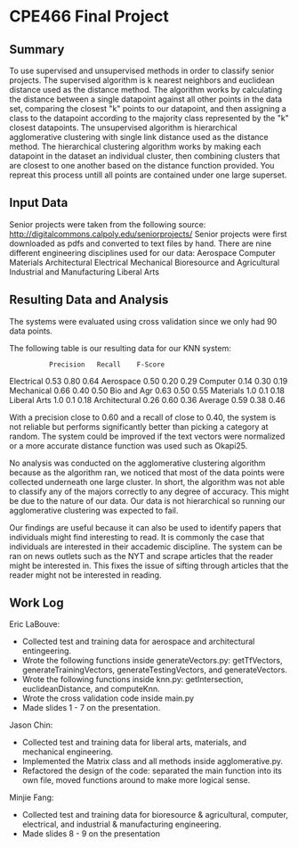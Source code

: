 # CPE466 Final Project

## Summary
To use supervised and unsupervised methods in order to classify senior projects. The supervised algorithm is k nearest neighbors and euclidean distance used as the distance method. The algorithm works by calculating the distance between a single datapoint against all other points in the data set, comparing the closest "k" points to our datapoint, and then assigning a class to the datapoint according to the majority class represented by the "k" closest datapoints. The unsupervised algorithm is hierarchical agglomerative clustering with single link distance used as the distance method. The hierarchical clustering algorithm works by making each datapoint in the dataset an individual cluster, then combining clusters that are closest to one another based on the distance function provided. You repreat this process untill all points are contained under one large superset.

## Input Data
Senior projects were taken from the following source: http://digitalcommons.calpoly.edu/seniorprojects/ 
Senior projects were first downloaded as pdfs and converted to text files by hand.
There are nine different engineering disciplines used for our data: 
Aerospace
Computer
Materials
Architectural
Electrical
Mechanical
Bioresource and Agricultural
Industrial and Manufacturing
Liberal Arts

## Resulting Data and Analysis
The systems were evaluated using cross validation since we only had 90 data points.

The following table is our resulting data for our KNN system:

              Precision   Recall    F-Score
Electrical    0.53        0.80      0.64
Aerospace     0.50        0.20      0.29
Computer      0.14        0.30      0.19
Mechanical    0.66        0.40      0.50
Bio and Agr   0.63        0.50      0.55
Materials     1.0         0.1       0.18
Liberal Arts  1.0         0.1       0.18
Architectural 0.26       0.60      0.36
Average       0.59        0.38      0.46

With a precision close to 0.60 and a recall of close to 0.40, the system is not reliable but performs significantly better than picking a category at random. The system could be improved if the text vectors were normalized or a more accurate distance function was used such as Okapi25. 

No analysis was conducted on the agglomerative clustering algorithm because as the algorithm ran, we noticed that most of the data points were collected underneath one large cluster. In short, the algorithm was not able to classify any of the majors correctly to any degree of accuracy. This might be due to the nature of our data. Our data is not hierarchical so running our agglomerative clustering was expected to fail.

Our findings are useful because it can also be used to identify papers that individuals might find interesting to read. It is commonly the case that individuals are interested in their accademic discipline. The system can be ran on news outlets such as the NYT and scrape articles that the reader might be interested in. This fixes the issue of sifting through articles that the reader might not be interested in reading.

## Work Log
Eric LaBouve:
- Collected test and training data for aerospace and architectural entingeering.
- Wrote the following functions inside generateVectors.py: getTfVectors, generateTrainingVectors, generateTestingVectors, and generateVectors.
- Wrote the following functions inside knn.py: getIntersection, euclideanDistance, and computeKnn.
- Wrote the cross validation code inside main.py
- Made slides 1 - 7 on the presentation.

Jason Chin:
- Collected test and training data for liberal arts, materials, and mechanical engineering.
- Implemented the Matrix class and all methods inside agglomerative.py.
- Refactored the design of the code: separated the main function into its own file, moved functions around to make more logical sense.

Minjie Fang:
- Collected test and training data for bioresource & agricultural, computer, electrical, and industrial & manufacturing engineering.
- Made slides 8 - 9 on the presentation
